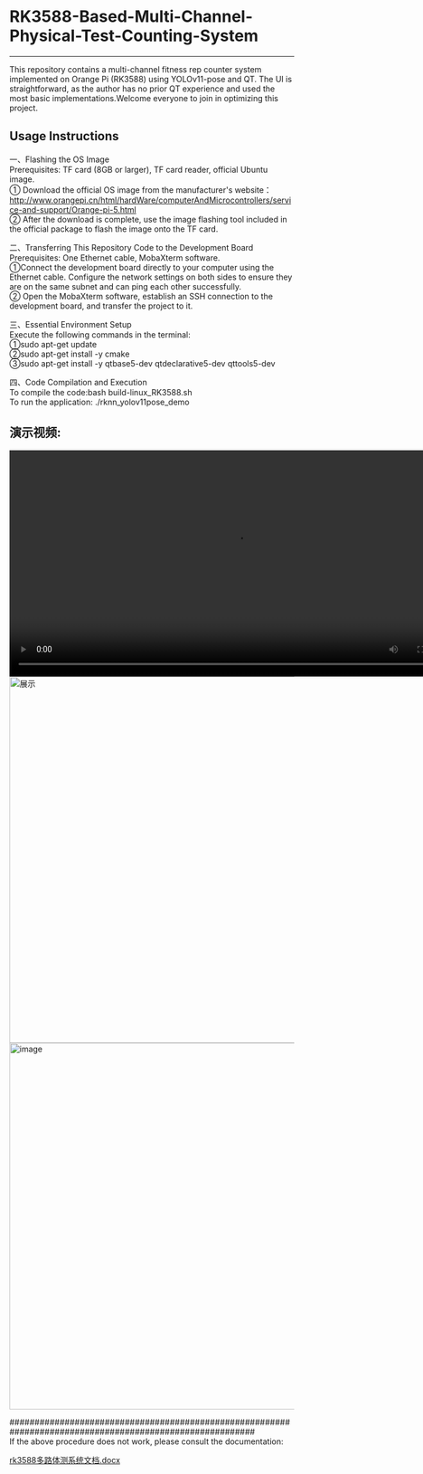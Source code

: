 # RK3588-Based-Multi-Channel-Physical-Test-Counting-System  
---
This repository contains a multi-channel fitness rep counter system implemented on Orange Pi (RK3588) using YOLOv11-pose and QT. The UI is straightforward, as the author has no prior QT experience and used the most basic implementations.Welcome everyone to join in optimizing this project.




Usage Instructions
---
一、Flashing the OS Image  
Prerequisites: TF card (8GB or larger), TF card reader, official Ubuntu image.  
  ① Download the official OS image from the manufacturer's website：http://www.orangepi.cn/html/hardWare/computerAndMicrocontrollers/service-and-support/Orange-pi-5.html  
  ② After the download is complete, use the image flashing tool included in the official package to flash the image onto the TF card.  


二、Transferring This Repository Code to the Development Board  
Prerequisites: One Ethernet cable, MobaXterm software.  
    ①Connect the development board directly to your computer using the Ethernet cable. Configure the network settings on both sides to ensure they are on the same subnet and can ping each other successfully.  
    ② Open the MobaXterm software, establish an SSH connection to the development board, and transfer the project to it.  


三、Essential Environment Setup  
Execute the following commands in the terminal:  
①sudo apt-get update  
②sudo apt-get install -y cmake  
③sudo apt-get install -y qtbase5-dev qtdeclarative5-dev qttools5-dev  


四、Code Compilation and Execution  
  To compile the code:bash build-linux_RK3588.sh  
  To run the application: ./rknn_yolov11pose_demo  







演示视频:  
---
<video src="https://github.com/user-attachments/assets/e71c0e9c-5271-4e9c-b2fb-d95266a63476" controls width="800">
  Your browser does not support the video tag.
</video>  







<img width="865" height="648" alt="展示" src="https://github.com/user-attachments/assets/07361ca2-8807-49b0-8b96-7c25d30a1d3f" />  


<img width="865" height="648" alt="image" src="https://github.com/user-attachments/assets/e7ebf89f-1819-4100-a079-b6bc3dcceeb7" />  







#########################################################################################################  
If the above procedure does not work, please consult the documentation:  

[rk3588多路体测系统文档.docx](https://github.com/user-attachments/files/22723281/rk3588.docx)
